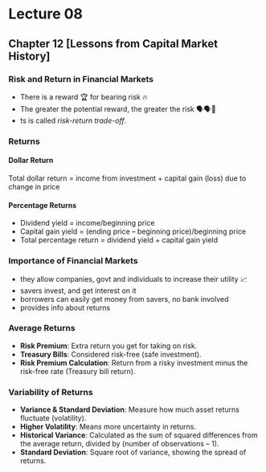 ﻿# Lecture 08

## Chapter 12 [Lessons from Capital Market History]

### Risk and  Return in Financial Markets
- There is a reward 🏆 for bearing risk 🔥
- The greater the potential reward, the greater the risk 🗣️🗣️💪
- ts is called *risk-return trade-off*.

### Returns

#### Dollar Return
Total dollar return = income from investment + capital gain (loss) due to change in price

#### Percentage Returns
- Dividend yield = income/beginning price
- Capital gain yield = (ending price – beginning price)/beginning price
- Total percentage return = dividend yield + capital gain yield

### Importance of Financial Markets
- they allow companies, govt and individuals to increase their utility 📈
- savers invest, and get interest on it
- borrowers can easily get money from savers, no bank involved
- provides info about returns

### Average Returns

- **Risk Premium**: Extra return you get for taking on risk.  
- **Treasury Bills**: Considered risk-free (safe investment).  
- **Risk Premium Calculation**: Return from a risky investment minus the risk-free rate (Treasury bill return).

### Variability of Returns

- **Variance & Standard Deviation**: Measure how much asset returns fluctuate (volatility).  
- **Higher Volatility**: Means more uncertainty in returns.  
- **Historical Variance**: Calculated as the sum of squared differences from the average return, divided by (number of observations – 1).  
- **Standard Deviation**: Square root of variance, showing the spread of returns.

